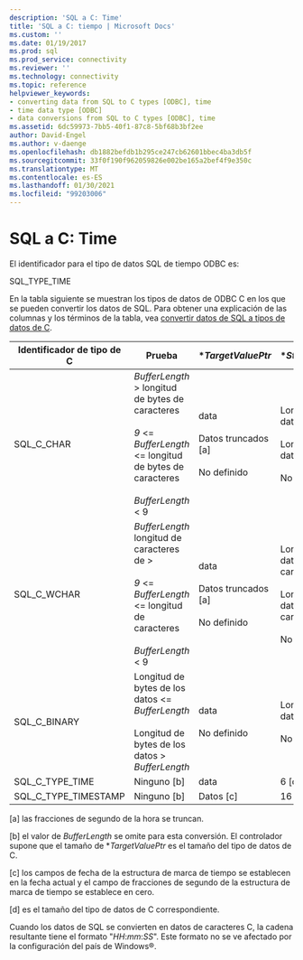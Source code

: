 ```yaml
---
description: 'SQL a C: Time'
title: 'SQL a C: tiempo | Microsoft Docs'
ms.custom: ''
ms.date: 01/19/2017
ms.prod: sql
ms.prod_service: connectivity
ms.reviewer: ''
ms.technology: connectivity
ms.topic: reference
helpviewer_keywords:
- converting data from SQL to C types [ODBC], time
- time data type [ODBC]
- data conversions from SQL to C types [ODBC], time
ms.assetid: 6dc59973-7bb5-40f1-87c8-5bf68b3bf2ee
author: David-Engel
ms.author: v-daenge
ms.openlocfilehash: db1882befdb1b295ce247cb62601bbec4ba3db5f
ms.sourcegitcommit: 33f0f190f962059826e002be165a2bef4f9e350c
ms.translationtype: MT
ms.contentlocale: es-ES
ms.lasthandoff: 01/30/2021
ms.locfileid: "99203006"
---
```

# <a name="sql-to-c-time"></a>SQL a C: Time
El identificador para el tipo de datos SQL de tiempo ODBC es:  
  
 SQL_TYPE_TIME  
  
 En la tabla siguiente se muestran los tipos de datos de ODBC C en los que se pueden convertir los datos de SQL. Para obtener una explicación de las columnas y los términos de la tabla, vea [convertir datos de SQL a tipos de datos de C](../../../odbc/reference/appendixes/converting-data-from-sql-to-c-data-types.md).  
  
|Identificador de tipo de C|Prueba|**TargetValuePtr*|**StrLen_or_IndPtr*|SQLSTATE|  
|-----------------------|----------|------------------------|----------------------------|--------------|  
|SQL_C_CHAR|*BufferLength* > longitud de bytes de caracteres<br /><br /> *9*  <=  *BufferLength* <= longitud de bytes de caracteres<br /><br /> *BufferLength* < 9|data<br /><br /> Datos truncados [a]<br /><br /> No definido|Longitud de los datos en bytes<br /><br /> Longitud de los datos en bytes<br /><br /> No definido|N/D<br /><br /> 01004<br /><br /> 22003|  
|SQL_C_WCHAR|*BufferLength* longitud de caracteres de ><br /><br /> *9*  <=  *BufferLength* <= longitud de caracteres<br /><br /> *BufferLength* < 9|data<br /><br /> Datos truncados [a]<br /><br /> No definido|Longitud de los datos en caracteres<br /><br /> Longitud de los datos en caracteres<br /><br /> No definido|N/D<br /><br /> 01004<br /><br /> 22003|  
|SQL_C_BINARY|Longitud de bytes de los datos <= *BufferLength*<br /><br /> Longitud de bytes de los datos > *BufferLength*|data<br /><br /> No definido|Longitud de los datos en bytes<br /><br /> No definido|N/D<br /><br /> 22003|  
|SQL_C_TYPE_TIME|Ninguno [b]|data|6 [d]|N/D|  
|SQL_C_TYPE_TIMESTAMP|Ninguno [b]|Datos [c]|16 [d]|N/D|  
  
 [a] las fracciones de segundo de la hora se truncan.  
  
 [b] el valor de *BufferLength* se omite para esta conversión. El controlador supone que el tamaño de **TargetValuePtr* es el tamaño del tipo de datos de C.  
  
 [c] los campos de fecha de la estructura de marca de tiempo se establecen en la fecha actual y el campo de fracciones de segundo de la estructura de marca de tiempo se establece en cero.  
  
 [d] es el tamaño del tipo de datos de C correspondiente.  
  
 Cuando los datos de SQL se convierten en datos de caracteres C, la cadena resultante tiene el formato "*HH*:*mm*:*SS*". Este formato no se ve afectado por la configuración del país de Windows®.
